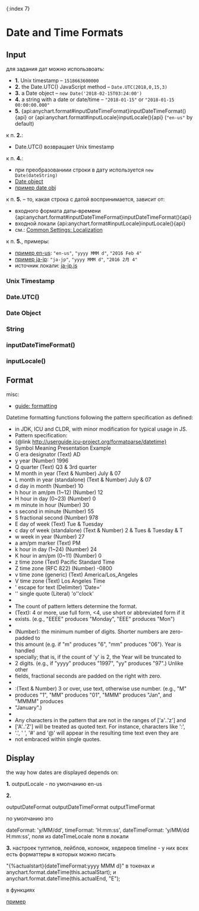 {:index 7}
# Date and Time Formats

## Input

для задания дат можно использвоать:

* **1.** Unix timestamp – `1518663600000`
* **2.** the Date.UTC() JavaScript method – `Date.UTC(2018,0,15,3)`
* **3.** a Date object  – `new Date('2018-02-15T03:24:00')`
* **4.** a string with a date or date/time – `"2018-01-15"` or `"2018-01-15 00:00:00.000"`
* **5.** {api:anychart.format#inputDateTimeFormat}inputDateTimeFormat(){api} or {api:anychart.format#inputLocale}inputLocale(){api} (`"en-us"` by default)

к п. **2.**:

* Date.UTC() возвращает Unix timestamp

к п. **4.**:

* при преобразованиии строки в дату используется `new Date(dateString)`
* [Date object](https://developer.mozilla.org/en-US/docs/Web/JavaScript/Reference/Global_Objects/Date)
* [пример date obj](http://playground.anychart.stg/VEb00OQx)

к п. **5.** – то, какая строка с датой воспринимается, зависит от:

* входного формата даты-времени {api:anychart.format#inputDateTimeFormat}inputDateTimeFormat(){api}
* входной локали {api:anychart.format#inputLocale}inputLocale(){api}
* см.: [Common Settings: Localization](../Common_Settings/Localization)

к п. **5.**, примеры:

* [пример en-us](https://playground.anychart.com/api/format/_samples/anychart.format.inputDateTimeFormat): `"en-us"`, `"yyyy MMM d"`, `"2016 Feb 4"`
* [пример ja-jp](https://playground.anychart.com/JfjNwZsx): `"ja-jp"`, `"yyyy MMM d"`, `"2016 2月 4"`
* источник локали: [ja-jp.js](https://cdn.anychart.com/releases/v8/locales/ja-jp.js)


### Unix Timestamp

### Date.UTC()

### Date Object

### String

### inputDateTimeFormat()

### inputLocale()

## Format

misc:

* [guide: formatting](http://userguide.icu-project.org/formatparse/datetime)

Datetime formatting functions following the pattern specification as defined:

 * in JDK, ICU and CLDR, with minor modification for typical usage in JS.
 * Pattern specification:
 * {@link http://userguide.icu-project.org/formatparse/datetime}
 * Symbol   Meaning                    Presentation       Example
 * G        era designator             (Text)             AD
 * y        year                       (Number)           1996
 * Q        quarter                    (Text)             Q3 & 3rd quarter
 * M        month in year              (Text & Number)    July & 07
 * L        month in year (standalone) (Text & Number)    July & 07
 * d        day in month               (Number)           10
 * h        hour in am/pm (1~12)       (Number)           12
 * H        hour in day (0~23)         (Number)           0
 * m        minute in hour             (Number)           30
 * s        second in minute           (Number)           55
 * S        fractional second          (Number)           978
 * E        day of week                (Text)             Tue & Tuesday
 * c        day of week (standalone)   (Text & Number)    2 & Tues & Tuesday & T
 * w        week in year               (Number)           27
 * a        am/pm marker               (Text)             PM
 * k        hour in day (1~24)         (Number)           24
 * K        hour in am/pm (0~11)       (Number)           0
 * z        time zone                  (Text)             Pacific Standard Time
 * Z        time zone (RFC 822)        (Number)           -0800
 * v        time zone (generic)        (Text)             America/Los_Angeles
 * V        time zone                  (Text)             Los Angeles Time
 * '        escape for text            (Delimiter)        'Date='
 * ''       single quote               (Literal)          'o''clock'
 *
 * The count of pattern letters determine the format.
 * (Text): 4 or more, use full form, <4, use short or abbreviated form if it
 * exists. (e.g., "EEEE" produces "Monday", "EEE" produces "Mon")
 *
 * (Number): the minimum number of digits. Shorter numbers are zero-padded to
 * this amount (e.g. if "m" produces "6", "mm" produces "06"). Year is handled
 * specially; that is, if the count of 'y' is 2, the Year will be truncated to
 * 2 digits. (e.g., if "yyyy" produces "1997", "yy" produces "97".) Unlike other
 * fields, fractional seconds are padded on the right with zero.
 *
 * :(Text & Number) 3 or over, use text, otherwise use number. (e.g., "M"
 * produces "1", "MM" produces "01", "MMM" produces "Jan", and "MMMM" produces
 * "January".)
 *
 * Any characters in the pattern that are not in the ranges of ['a'..'z'] and
 * ['A'..'Z'] will be treated as quoted text. For instance, characters like ':',
 * '.', ' ', '#' and '@' will appear in the resulting time text even they are
 * not embraced within single quotes.

## Display

the way how dates are displayed depends on:

**1.** outputLocale - по умолчанию en-us


**2.** 

outputDateFormat 
outputDateTimeFormat
outputTimeFormat

по умолчанию это 

dateFormat: 'y/MM/dd',
timeFormat: 'H:mm:ss',
dateTimeFormat: 'y/MM/dd H:mm:ss', поля из dateTimeLocale поля в локали

**3.** настроек тултипов, лейблов, колонок, хедереов timeline - у них всех есть форматтеры в которых можно писать 

 "{%actualstart}{dateTimeFormat:yyyy MMM d}" в токенах
и 
 anychart.format.dateTime(this.actualStart);
и
anychart.format.dateTime(this.actualEnd, "E");

в функциях

[пример](https://playground.anychart.com/lxGU2Oem)
